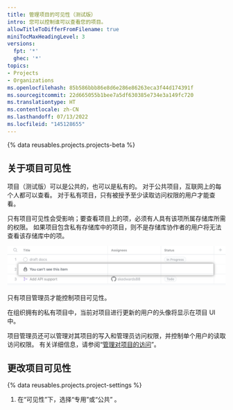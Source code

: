 ```yaml
---
title: 管理项目的可见性（测试版）
intro: 您可以控制谁可以查看您的项目。
allowTitleToDifferFromFilename: true
miniTocMaxHeadingLevel: 3
versions:
  fpt: '*'
  ghec: '*'
topics:
- Projects
- Organizations
ms.openlocfilehash: 85b586bbb86e8d6e286e86263eca3f44d174391f
ms.sourcegitcommit: 22d665055b1bee7a5df630385e734e3a149fc720
ms.translationtype: HT
ms.contentlocale: zh-CN
ms.lasthandoff: 07/13/2022
ms.locfileid: "145128655"
---
```

{% data reusables.projects.projects-beta %}

## <a name="about-project-visibility"></a>关于项目可见性

项目（测试版）可以是公共的，也可以是私有的。 对于公共项目，互联网上的每个人都可以查看。 对于私有项目，只有被授予至少读取访问权限的用户才能查看。

只有项目可见性会受影响；要查看项目上的项，必须有人具有该项所属存储库所需的权限。 如果项目包含私有存储库中的项目，则不是存储库协作者的用户将无法查看该存储库中的项。

![包含隐藏项的项目](/assets/images/help/projects/hidden-items.png)

只有项目管理员才能控制项目可见性。

在组织拥有的私有项目中，当前对项目进行更新的用户的头像将显示在项目 UI 中。

项目管理员还可以管理对其项目的写入和管理员访问权限，并控制单个用户的读取访问权限。 有关详细信息，请参阅“[管理对项目的访问](/issues/trying-out-the-new-projects-experience/managing-access-to-projects)”。

## <a name="changing-project-visibility"></a>更改项目可见性

{% data reusables.projects.project-settings %}
1. 在“可见性”下，选择“专用”或“公共”  。
